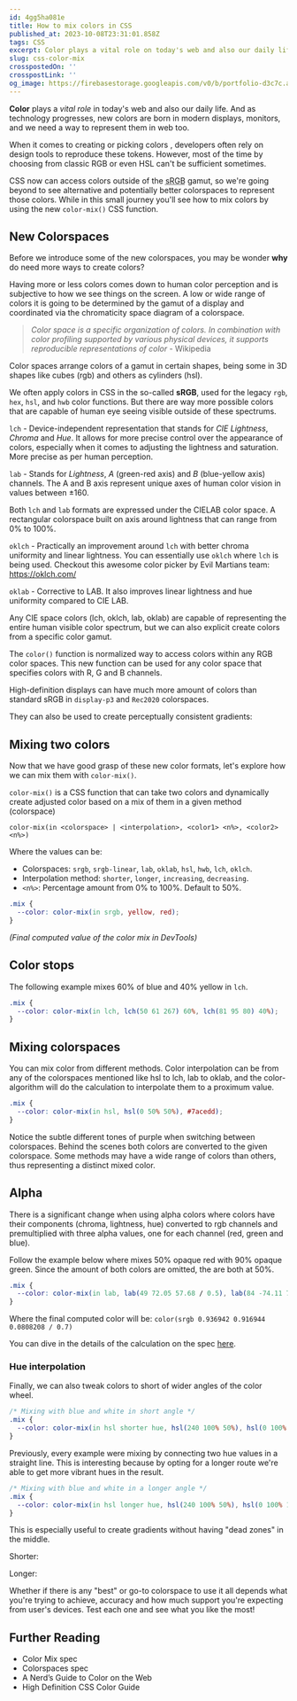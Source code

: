 ```yaml
---
id: 4gg5ha081e
title: How to mix colors in CSS
published_at: 2023-10-08T23:31:01.858Z
tags: CSS
excerpt: Color plays a vital role on today's web and also our daily life. And as technology progresses, new colors are born in modern displays, monitors, and we need a way to represent them in web too...
slug: css-color-mix
crosspostedOn: ''
crosspostLink: ''
og_image: https://firebasestorage.googleapis.com/v0/b/portfolio-d3c7c.appspot.com/o/og%2Fcss-color-mix.webp?alt=media&token=8f77d2f0-72de-4dd1-9483-ac96beb1c9c8
---
```


**Color** plays a _vital role_ in today's web and also our daily life. And as technology progresses, new colors are born in modern displays, monitors, and we need a way to represent them in web too.

When it comes to creating or picking colors , developers often rely on design tools to reproduce these tokens. However, most of the time by choosing from classic RGB or even HSL can't be sufficient sometimes.

CSS now can access colors outside of the <abbr title="standard RGB color space">sRGB</abbr> gamut, so we're going beyond to see alternative and potentially better colorspaces to represent those colors. While in this small journey you'll see how to mix colors by using the new `color-mix()` CSS function.

## New Colorspaces

Before we introduce some of the new colorspaces, you may be wonder **why** do need more ways to create colors?

Having more or less colors comes down to human color perception and is subjective to how we see things on the screen. A low or wide range of colors it is going to be determined by the gamut of a display and coordinated via the chromaticity space diagram of a colorspace.

<img-lazy src="https://firebasestorage.googleapis.com/v0/b/portfolio-d3c7c.appspot.com/o/chromaticity.png?alt=media&token=c3872c62-d992-4ae3-8a9a-2d59a01e3380&_gl=1*18qf78h*_ga*MTI5ODQwMzU1Mi4xNjgyMzA0Mjk2*_ga_CW55HF8NVT*MTY5NjgwNzAwNS40LjEuMTY5NjgwNzAxNy40OC4wLjA." height="600" contain />

> _Color space is a specific organization of colors. In combination with color profiling supported by various physical devices, it supports reproducible representations of color_ - <AppLink isExternal to="https://en.wikipedia.org/wiki/Color_space">Wikipedia</AppLink>

Color spaces arrange colors of a gamut in certain shapes, being some in 3D shapes like cubes (rgb) and others as cylinders (hsl).

We often apply colors in CSS in the so-called **sRGB**, used for the legacy `rgb`, `hex`, `hsl`, and `hwb` color functions. But there are way more possible colors that are capable of human eye seeing visible outside of these spectrums.

`lch` - Device-independent representation that stands for _CIE Lightness_, _Chroma_ and _Hue_. It allows for more precise control over the appearance of colors, especially when it comes to adjusting the lightness and saturation. More precise as per human perception.
<ColorBox color="lch(50% 100 27)" />

`lab` - Stands for _Lightness_, _A_ (green-red axis) and _B_ (blue-yellow axis) channels. The A and B axis represent unique axes of human color vision in values between ±160.

<ColorBox color="lab(90 -60 -120)" />

Both `lch` and `lab` formats are expressed under the CIELAB color space. A rectangular colorspace built on axis around lightness that can range from 0% to 100%.

<img-lazy src="https://drafts.csswg.org/css-color-4/images/CH-plane-wheel.svg" />

`oklch` - Practically an improvement around `lch` with better chroma uniformity and linear lightness. You can essentially use `oklch` where `lch` is being used.
Checkout this awesome color picker by Evil Martians team: https://oklch.com/

<ColorBox color="oklch(60% 0.10 0.11)" />

`oklab` - Corrective to LAB. It also improves linear lightness and hue uniformity compared to CIE LAB.

<ColorBox color="oklab(60% 0.10 0.11)" />

Any CIE space colors (lch, oklch, lab, oklab) are capable of representing the entire human visible color spectrum, but we can also explicit create colors from a specific color gamut.

The `color()` function is normalized way to access colors within any RGB color spaces. This new function can be used for any color space that specifies colors with R, G and B channels.

High-definition displays can have much more amount of colors than standard sRGB in `display-p3` and `Rec2020` colorspaces.

<ColorBox color="color(rec2020 .34 .58 .73)" size="200" />

They can also be used to create perceptually consistent gradients:

<ColorBox color="linear-gradient(to right, color(display-p3 34% 58% 73%), color(display-p3 50% 90% 50%))" size="200" />

## Mixing two colors

Now that we have good grasp of these new color formats, let's explore how we can mix them with `color-mix()`.

`color-mix()` is a CSS function that can take two colors and dynamically create adjusted color based on a mix of them in a given method (colorspace)

`color-mix(in <colorspace> | <interpolation>, <color1> <n%>, <color2> <n%>)`

Where the values can be:

- Colorspaces: `srgb`, `srgb-linear`, `lab`, `oklab`, `hsl`, `hwb`, `lch`, `oklch`.
- Interpolation method: `shorter`, `longer`, `increasing`, `decreasing`.
- `<n%>`: Percentage amount from 0% to 100%. Default to 50%.

```css
.mix {
  --color: color-mix(in srgb, yellow, red);
}
```

<ColorMix method="srgb" style="--left: yellow; --right: red;" />

<img-lazy src="https://firebasestorage.googleapis.com/v0/b/portfolio-d3c7c.appspot.com/o/computed-color.png?alt=media&token=c8720727-c6a2-4d35-84b1-4c69a6ac9db6&_gl=1*3hm15y*_ga*MTI5ODQwMzU1Mi4xNjgyMzA0Mjk2*_ga_CW55HF8NVT*MTY5Njc5NzA4Ni4zLjEuMTY5Njc5NzY4Mi40MS4wLjA." height="644" width="637" />
<figcaption><i>(Final computed value of the color mix in DevTools)</i></figcaption>

## Color stops

The following example mixes 60% of blue and 40% yellow in `lch`.

```css
.mix {
  --color: color-mix(in lch, lch(50 61 267) 60%, lch(81 95 80) 40%);
}
```

<ColorMix method="lch" controls="stop" left="60" right="40" style="--left: lch(50 61 267); --right: lch(81 95 80);" />

## Mixing colorspaces

You can mix color from different methods. Color interpolation can be from any of the colorspaces mentioned like hsl to lch, lab to oklab, and the color-algorithm will do the calculation to interpolate them to a proximum value.

```css
.mix {
  --color: color-mix(in hsl, hsl(0 50% 50%), #7acedd);
}
```

<ColorMix method="hsl" controls="colorSpace" style="--left: hsl(0 50% 50%); --right: #7acedd;" />

Notice the subtle different tones of purple when switching between colorspaces.
Behind the scenes both colors are converted to the given colorspace. Some methods may have a wide range of colors than others, thus representing a distinct mixed color.

## Alpha

There is a significant change when using alpha colors where colors have their components (chroma, lightness, hue) converted to rgb channels and premultiplied with three alpha values, one for each channel (red, green and blue).

Follow the example below where mixes 50% opaque red with 90% opaque green. Since the amount of both colors are omitted, the are both at 50%.

```css
.mix {
  --color: color-mix(in lab, lab(49 72.05 57.68 / 0.5), lab(84 -74.11 75.76 / 0.9));
}
```
<ColorMix method="lab" controls="colorSpace stop" style="--left: lab(49 72.05 57.68 / 0.5); --right: lab(84 -74.11 75.76 / 0.9);" />

Where the final computed color will be: `color(srgb 0.936942 0.916944 0.0808208 / 0.7)`

You can dive in the details of the calculation on the spec [here](https://drafts.csswg.org/css-color-5/#color-mix-with-alpha).

### Hue interpolation

Finally, we can also tweak colors to short of wider angles of the color wheel.

```css
/* Mixing with blue and white in short angle */
.mix {
  --color: color-mix(in hsl shorter hue, hsl(240 100% 50%), hsl(0 100% 100%));
}
```

<ColorMix method="hsl shorter hue" style="--left: hsl(240 100% 50%); --right: hsl(0 100% 100%);" />

Previously, every example were mixing by connecting two hue values in a straight line. This is interesting because by opting for a longer route we're able to get more vibrant hues in the result.
```css
/* Mixing with blue and white in a longer angle */
.mix {
  --color: color-mix(in hsl longer hue, hsl(240 100% 50%), hsl(0 100% 100%));
}
```

<ColorMix method="hsl longer hue" style="--left: hsl(240 100% 50%); --right: hsl(0 100% 100%);" />

This is especially useful to create gradients without having "dead zones" in the middle.

Shorter:
<ColorBox color="
linear-gradient(
  to right in lch shorter hue,
  lch(41 80 290),
  lch(81 104 150)
)" size="200" />

Longer:
<ColorBox color="
linear-gradient(
  to right in lch longer hue,
  lch(41 80 290),
  lch(81 104 150)
)" size="200" />

Whether if there is any "best" or go-to colorspace to use it all depends what you're trying to achieve, accuracy and how much support you're expecting from user's devices. Test each one and see what you like the most!

## Further Reading

- <AppLink isExternal to="https://drafts.csswg.org/css-color-5/#color-mix">Color Mix spec</AppLink>
- <AppLink isExternal to="https://drafts.csswg.org/css-color/#predefined">Colorspaces spec</AppLink>
- <AppLink isExternal to="https://css-tricks.com/nerds-guide-color-web/">A Nerd’s Guide to Color on the Web</AppLink>
- <AppLink isExternal to="https://developer.chrome.com/articles/high-definition-css-color-guide/#hwb">High Definition CSS Color Guide</AppLink>

